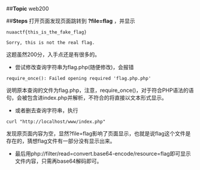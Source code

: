##**Topic**
web200

##**Steps**
打开页面发现页面跳转到 **?file=flag** ，并显示

```
nuaactf{this_is_the_fake_flag} 

Sorry, this is not the real flag.
```

这题虽然200分，入手点还是有很多的。

* 尝试修改查询字符串为flag.php(随便修改)，会报错

```
require_once(): Failed opening required 'flag.php.php'
```

说明原本查询的文件为flag.php，注意，require_once()，对于符合PHP语法的语句，会被包含进index.php并解析，不符合的将直接以文本形式显示。

* 或者删去查询字符串，执行

```
curl "http://localhost/www/index.php"
```

发现原页面内容为空，显然?file=flag影响了页面显示，也就是说flag这个文件是存在的，猜想flag文件有一部分没有显示出来。

* 最后用php://filter/read=convert.base64-encode/resource=flag即可显示文件内容，只需再base64解码即可。
